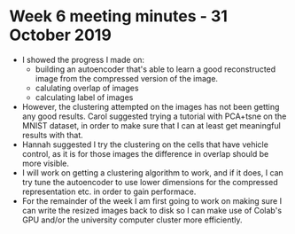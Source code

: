 # Week 6 meeting minutes - 31 October 2019

- I showed the progress I made on:
  - building an autoencoder that's able to learn a good reconstructed image from the compressed version of the image.
  - calulating overlap of images
  - calculating label of images
- However, the clustering attempted on the images has not been getting any good results. Carol suggested trying a tutorial with PCA+tsne on the MNIST dataset, in order to make sure that I can at least get meaningful results with that.
- Hannah suggested I try the clustering on the cells that have vehicle control, as it is for those images the difference in overlap should be more visible.
- I will work on getting a clustering algorithm to work, and if it does, I can try tune the autoencoder to use lower dimensions for the compressed representation etc. in order to gain performace.
- For the remainder of the week I am first going to work on making sure I can write the resized images back to disk so I can make use of Colab's GPU and/or the university computer cluster more efficiently.
